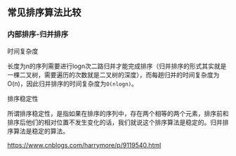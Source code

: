 ## 常见排序算法比较

### 内部排序-归并排序

时间复杂度

长度为n的序列需要进行logn次二路归并才能完成排序（归并排序的形式其实就是一棵二叉树，需要遍历的次数就是二叉树的深度），而每趟归并的时间复杂度为O(n)，因此归并排序的时间复杂度为`O(nlogn)`。

排序稳定性

所谓排序稳定性，是指如果在排序的序列中，存在两个相等的两个元素，排序前和排序后他们的相对位置不发生变化的话，我们就说这个排序算法是稳定的。归并排序算法是稳定的算法。

https://www.cnblogs.com/harrymore/p/9119540.html